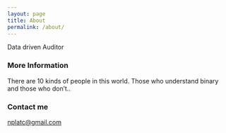 ```yaml
---
layout: page
title: About
permalink: /about/
---
```


Data driven Auditor

### More Information

There are 10 kinds of people in this world. Those who understand binary and those who don’t..

### Contact me

[nplatc@gmail.com](mailto:nplatc@gmail.com)
